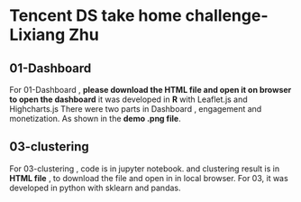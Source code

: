 # Tencent DS take home challenge-Lixiang Zhu


## 01-Dashboard
For 01-Dashboard ,  **please download the HTML file and open it on browser to open the dashboard**
it was developed in **R**  with Leaflet.js and Highcharts.js
There were two parts in Dashboard , engagement and  monetization. As shown in the **demo .png file**.


## 03-clustering
For 03-clustering , code is in jupyter notebook.
   and clustering result is in **HTML file** , to download the file and open in in local browser. 
   For 03, it was developed in python with sklearn and pandas.
